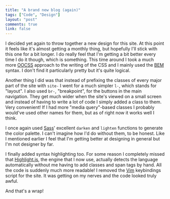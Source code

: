```yaml
---
title: "A brand new blog (again)"
tags: ["Code", "Design"]
layout: "post"
comments: true
link: false
---
```


I decided yet again to throw together a new design for this site. At this point
it feels like it's almost getting a monthly thing, but hopefully I'll stick with
this one for a bit longer. I do really feel that I'm getting a bit better every
time I do it though, which is something. This time around I took a much more
[OOCSS](http://oocss.org/) approach to the writing of the CSS and I mainly used
the
[BEM](http://csswizardry.com/2013/01/mindbemding-getting-your-head-round-bem-syntax/)
syntax. I don't find it particularly pretty but it's quite logical.

Another thing I did was that instead of prefixing the classes of every major
part of the site with `site-` I went for a much simpler `l-`, which stands for
"layout". I also used `br-`, "breakpoint", for the buttons in the main
navigation. They get much wider when the site's viewed on a small screen and
instead of having to write a lot of code I simply added a class to them. Very
convenient! If I had more "media query"-based classes I probably would've used
other names for them, but as of right now it works well I think.

I once again used [Sass](http://www.sass-lang.com/)' excellent `darken` and
`lighten` functions to generate the color palette. I can't imagine how I'd do
without them, to be honest. Like I mentioned earlier I feel that I'm getting
better at designing in general but I'm not designer by far.

I finally added syntax highlighting too. For some reason I completely missed
that [Highlight.js](http://softwaremaniacs.org/soft/highlight/en/), the engine
that I now use, actually detects the language automatically without me having to
add classes and span tags by hand. All the code is suddenly much more readable!
I removed the [Vim](http://www.vim.org/) keybindings script for the site. It was
getting on my nerves and the code looked truly awful.

And that's a wrap!
